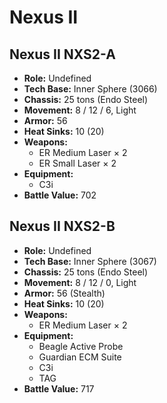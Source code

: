 # Nexus II
## Nexus II NXS2-A
- **Role:** Undefined
- **Tech Base:** Inner Sphere (3066)
- **Chassis:** 25 tons (Endo Steel)
- **Movement:** 8 / 12 / 6, Light
- **Armor:** 56
- **Heat Sinks:** 10 (20)
- **Weapons:**
  - ER Medium Laser × 2
  - ER Small Laser × 2
- **Equipment:**
  - C3i
- **Battle Value:** 702

## Nexus II NXS2-B
- **Role:** Undefined
- **Tech Base:** Inner Sphere (3067)
- **Chassis:** 25 tons (Endo Steel)
- **Movement:** 8 / 12 / 0, Light
- **Armor:** 56 (Stealth)
- **Heat Sinks:** 10 (20)
- **Weapons:**
  - ER Medium Laser × 2
- **Equipment:**
  - Beagle Active Probe
  - Guardian ECM Suite
  - C3i
  - TAG
- **Battle Value:** 717

